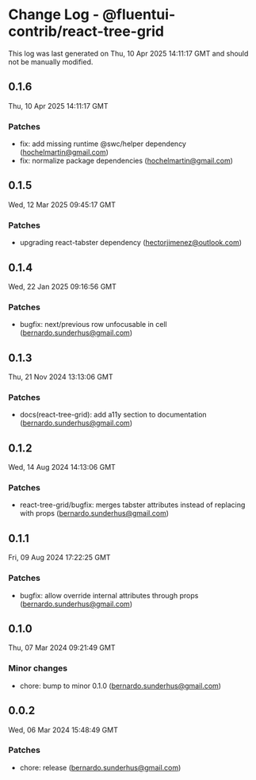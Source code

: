 # Change Log - @fluentui-contrib/react-tree-grid

This log was last generated on Thu, 10 Apr 2025 14:11:17 GMT and should not be manually modified.

<!-- Start content -->

## 0.1.6

Thu, 10 Apr 2025 14:11:17 GMT

### Patches

- fix: add missing runtime @swc/helper dependency (hochelmartin@gmail.com)
- fix: normalize package dependencies (hochelmartin@gmail.com)

## 0.1.5

Wed, 12 Mar 2025 09:45:17 GMT

### Patches

- upgrading react-tabster dependency (hectorjimenez@outlook.com)

## 0.1.4

Wed, 22 Jan 2025 09:16:56 GMT

### Patches

- bugfix: next/previous row unfocusable in cell (bernardo.sunderhus@gmail.com)

## 0.1.3

Thu, 21 Nov 2024 13:13:06 GMT

### Patches

- docs(react-tree-grid): add a11y section to documentation (bernardo.sunderhus@gmail.com)

## 0.1.2

Wed, 14 Aug 2024 14:13:06 GMT

### Patches

- react-tree-grid/bugfix: merges tabster attributes instead of replacing with props (bernardo.sunderhus@gmail.com)

## 0.1.1

Fri, 09 Aug 2024 17:22:25 GMT

### Patches

- bugfix: allow override internal attributes through props (bernardo.sunderhus@gmail.com)

## 0.1.0

Thu, 07 Mar 2024 09:21:49 GMT

### Minor changes

- chore: bump to minor 0.1.0 (bernardo.sunderhus@gmail.com)

## 0.0.2

Wed, 06 Mar 2024 15:48:49 GMT

### Patches

- chore: release (bernardo.sunderhus@gmail.com)

